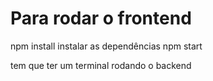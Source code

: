 # Para rodar o frontend

npm install instalar as dependências
npm start

tem que ter um terminal rodando o backend



